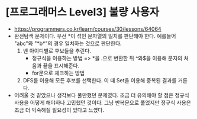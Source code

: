 # [프로그래머스 Level3] 불량 사용자
- https://programmers.co.kr/learn/courses/30/lessons/64064
- 완전탐색 문제이다. 우선 *이 섞인 문자열의 일치를 판단해야 한다. 예를들어 "abc"와 	"&#42;b&#42;"의 경우 일치하는 것으로 판단한다.
  1. 벤 아이디별로 후보들을 추린다.
      - 정규식을 이용하는 방법 => *을 .으로 변환한 뒤 ^와$을 이용해 문자의 처음과 끝을 표시해준다.
      - for문으로 체크하는 방법
  2. DFS를 이용해 모든 후보를 선택한다. 이 때 Set을 이용해 중복된 결과를 거른다.
- 어려울 것 같았으나 생각보다 풀만했던 문제였다. 조금 더 유의해야 할 점은 정규식 사용을 어떻게 해야하나 고민했던 것이다. 그냥 반복문으로 풀었지만 정규식 사용은 조금 더 익숙해질 필요성이 있다고 느꼈다.